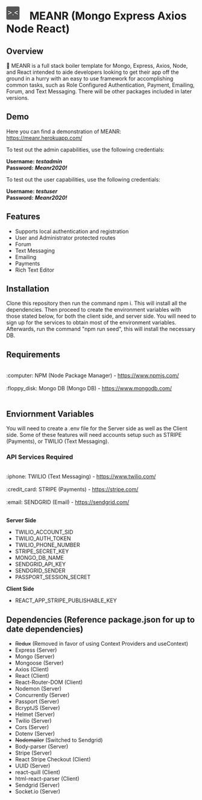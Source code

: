 <h1><img src ="img/MEANR_ICON.png">&nbsp;&nbsp;&nbsp;&nbsp;MEANR (Mongo Express Axios Node React)</h1>

## Overview

 :honey_pot: MEANR is a full stack boiler template for Mongo, Express, Axios, Node, and React intended to aide developers looking to get their app off the ground in a hurry with an easy to use framework for accomplishing common tasks, such as Role Configured Authentication, Payment, Emailing, Forum, and Text Messaging. There will be other packages included in later versions.

## Demo

Here you can find a demonstration of MEANR: <a href = "https://meanr.herokuapp.com/" >https://meanr.herokuapp.com/</a><br />

To test out the admin capabilities, use the following credentials:

<b>Username:</b> <b><i>testadmin</i></b> <br />
<b>Password:</b> <b><i>Meanr2020!</i></b>

To test out the user capabilities, use the following credentials:

<b>Username:</b> <b><i>testuser</i></b> <br />
<b>Password:</b> <b><i>Meanr2020!</i></b>

## Features

* Supports local authentication and registration
* User and Administrator protected routes
* Forum
* Text Messaging
* Emailing
* Payments
* Rich Text Editor

## Installation

Clone this repository then run the command npm i. This will install all the dependencies. Then proceed to create the environment variables with those stated below, for both the client side, and server side. You will need to sign up for the services to obtain most of the environment variables.  Afterwards, run the command "npm run seed", this will install the necessary DB.

## Requirements
<br />
:computer: NPM (Node Package Manager) - <a  href ="https://www.npmjs.com/" >https://www.npmjs.com/</a><br /><br />
:floppy_disk: Mongo DB (Mongo DB) - <a href ="https://www.mongodb.com/" >https://www.mongodb.com/</a> <br /><br />

## Enviornment Variables

You will need to create a .env file for the Server side as well as the Client side. Some of these features will need accounts setup such as STRIPE (Payments), or TWILIO (Text Messaging). 

### API Services Required 
<br />
:iphone: TWILIO (Text Messaging) - <a href = "https://www.twilio.com/" >https://www.twilio.com/</a><br /><br />
:credit_card: STRIPE (Payments)  - <a href = "https://stripe.com/" >https://stripe.com/</a><br /><br />
:email: SENDGRID (Email) - <a href = "https://sendgrid.com/" >https://sendgrid.com/</a><br /><br />

<b>Server Side</b>

* TWILIO_ACCOUNT_SID
* TWILIO_AUTH_TOKEN
* TWILIO_PHONE_NUMBER
* STRIPE_SECRET_KEY
* MONGO_DB_NAME
* SENDGRID_API_KEY
* SENDGRID_SENDER
* PASSPORT_SESSION_SECRET

<b>Client Side</b>

* REACT_APP_STRIPE_PUBLISHABLE_KEY

## Dependencies (Reference package.json for up to date dependencies)

* ~~Redux~~ (Removed in favor of using Context Providers and useContext)
* Express (Server)
* Mongo (Server)
* Mongoose (Server)
* Axios (Client)
* React (Client)
* React-Router-DOM (Client)
* Nodemon (Server)
* Concurrently (Server)
* Passport (Server)
* BcryptJS (Server)
* Helmet (Server)
* Twilio (Server)
* Cors (Server)
* Dotenv (Server)
* ~~Nodemailer~~ (Switched to Sendgrid)
* Body-parser (Server)
* Stripe (Server)
* React Stripe Checkout (Client)
* UUID (Server)
* react-quill (Client)
* html-react-parser (Client)
* Sendgrid (Server)
* Socket.io (Server)
